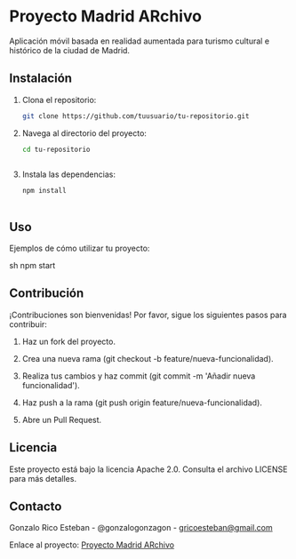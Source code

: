 # Proyecto Madrid ARchivo

Aplicación móvil basada en realidad aumentada para turismo cultural e histórico de la ciudad de Madrid.

## Instalación

1. Clona el repositorio:
   ```sh
   git clone https://github.com/tuusuario/tu-repositorio.git
   
2. Navega al directorio del proyecto:
   ```sh
   cd tu-repositorio
  
3. Instala las dependencias:
   ```sh
   npm install
  
## Uso
Ejemplos de cómo utilizar tu proyecto:

sh
npm start

## Contribución
¡Contribuciones son bienvenidas! Por favor, sigue los siguientes pasos para contribuir:

1. Haz un fork del proyecto.

2. Crea una nueva rama (git checkout -b feature/nueva-funcionalidad).

3. Realiza tus cambios y haz commit (git commit -m 'Añadir nueva funcionalidad').

4. Haz push a la rama (git push origin feature/nueva-funcionalidad).

5. Abre un Pull Request.

## Licencia
Este proyecto está bajo la licencia Apache 2.0. Consulta el archivo LICENSE para más detalles.

## Contacto
Gonzalo Rico Esteban - @gonzalogonzagon - gricoesteban@gmail.com

Enlace al proyecto: [Proyecto Madrid ARchivo](https://github.com/gonzalogonzagon/TFG_ProyectoMadrid)
